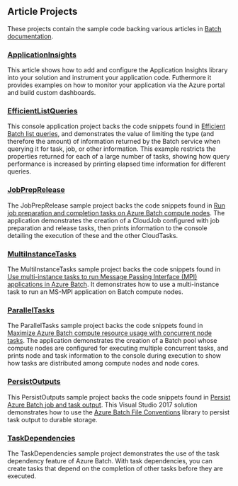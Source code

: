 ## Article Projects

These projects contain the sample code backing various articles in [Batch documentation](http://azure.microsoft.com/documentation/services/batch/).

### [ApplicationInsights](./ApplicationInsights)
This article shows how to add and configure the Application Insights library into your solution and instrument your application code. Futhermore it provides examples on how to monitor your application via the Azure portal and build custom dashboards.

### [EfficientListQueries](./EfficientListQueries)
This console application project backs the code snippets found in [Efficient Batch list queries](http://azure.microsoft.com/documentation/articles/batch-efficient-list-queries/), and demonstrates the value of limiting the type (and therefore the amount) of information returned by the Batch service when querying it for task, job, or other information. This example restricts the properties returned for each of a large number of tasks, showing how query performance is increased by printing elapsed time information for different queries.

### [JobPrepRelease](./JobPrepRelease)
The JobPrepRelease sample project backs the code snippets found in [Run job preparation and completion tasks on Azure Batch compute nodes](http://azure.microsoft.com/documentation/articles/batch-job-prep-release/). The application demonstrates the creation of a CloudJob configured with job preparation and release tasks, then prints information to the console detailing the execution of these and the other CloudTasks.

### [MultiInstanceTasks](./MultiInstanceTasks)
The MultiInstanceTasks sample project backs the code snippets found in [Use multi-instance tasks to run Message Passing Interface (MPI) applications in Azure Batch](http://azure.microsoft.com/documentation/articles/batch-mpi/). It demonstrates how to use a multi-instance task to run an MS-MPI application on Batch compute nodes.

### [ParallelTasks](./ParallelTasks)
The ParallelTasks sample project backs the code snippets found in [Maximize Azure Batch compute resource usage with concurrent node tasks](http://azure.microsoft.com/documentation/articles/batch-parallel-node-tasks/). The application demonstrates the creation of a Batch pool whose compute nodes are configured for executing multiple concurrent tasks, and prints node and task information to the console during execution to show how tasks are distributed among compute nodes and node cores.

### [PersistOutputs](./PersistOutputs)

This PersistOutputs sample project backs the code snippets found in [Persist Azure Batch job and task output](http://azure.microsoft.com/documentation/articles/batch-task-output/). This Visual Studio 2017 solution demonstrates how to use the [Azure Batch File Conventions](https://www.nuget.org/packages/Microsoft.Azure.Batch.Conventions.Files/) library to persist task output to durable storage.

### [TaskDependencies](./TaskDependencies)
The TaskDependencies sample project demonstrates the use of the task dependency feature of Azure Batch. With task dependencies, you can create tasks that depend on the completion of other tasks before they are executed.
